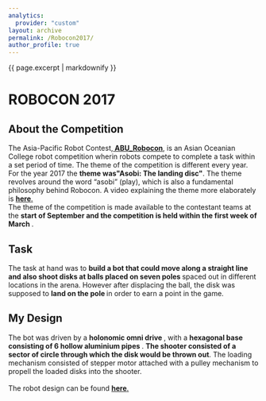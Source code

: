 ```yaml
---
analytics:
  provider: "custom"
layout: archive
permalink: /Robocon2017/
author_profile: true
---
```


{{ page.excerpt | markdownify }}


# ROBOCON 2017

## About the Competition
The Asia-Pacific Robot Contest,<a href="http://aburobocon.net/"><b> ABU_Robocon</b></a>, is an Asian Oceanian College robot competition wherin robots compete to complete a task within a set period of time. The theme of the competition is different every year. For the year 2017 the <b> theme was"Asobi: The landing disc"</b>. The theme revolves around the word “asobi” (play), which is also a fundamental philosophy behind Robocon. A video explaining the theme more elaborately is <a href="https://www.youtube.com/watch?v=boUMyBLQ_O0"><b>here</b>.</a>  
The theme of the competition is made available to the contestant teams at the <b> start of September and the competition is held within the first week of March </b>.

## Task
The task at hand was to  <b>build a bot that could move along a straight line and also shoot disks at balls placed on seven poles </b> spaced out in different locations in the arena. However after displacing the ball, the disk was supposed to  <b>land on the pole  </b>in order to earn a point in the game.

## My Design
The bot was driven by a  <b>holonomic omni drive </b>, with a  <b>hexagonal base consisting of 6 hollow aluminium pipes </b>. <b>The shooter consisted of a sector of circle through which the disk would be thrown out</b>. The loading mechanism consisted of stepper motor attached with a pulley mechanism to propell the loaded disks into the shooter.  
<br>
 The robot design can be found <a href="#"><b>here</b>.</a>